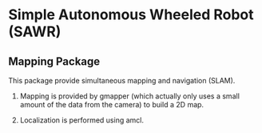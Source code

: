 Simple Autonomous Wheeled Robot (SAWR)
======================================
Mapping Package
---------------

This package provide simultaneous mapping and navigation (SLAM).

  1. Mapping is provided by gmapper (which actually only uses a small amount 
     of the data from the camera) to build a 2D map.

  2. Localization is performed using amcl.


